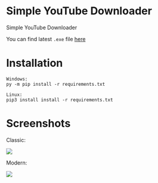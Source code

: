 # Simple YouTube Downloader
Simple YouTube Downloader

You can find latest `.exe` file [here](https://ci.funprogramming.eu/job/SimpleYTD%20v1/)

# Installation

```
Windows:
py -m pip install -r requirements.txt

Linux:
pip3 install install -r requirements.txt
```

# Screenshots
Classic:

![](https://funprogramming.eu/n8N3Ou.png)

Modern:

![](https://funprogramming.eu/8ZCoSH.png)
